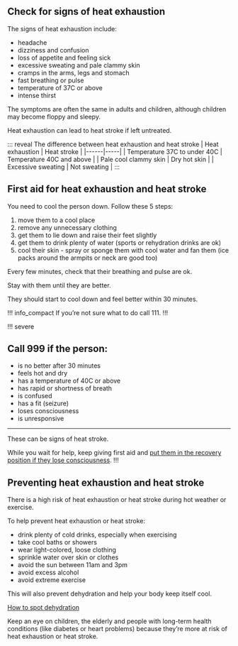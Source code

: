 ## Check for signs of heat exhaustion

The signs of heat exhaustion include:

- headache
- dizziness and confusion
- loss of appetite and feeling sick
- excessive sweating and pale clammy skin
- cramps in the arms, legs and stomach
- fast breathing or pulse
- temperature of 37C or above
- intense thirst

The symptoms are often the same in adults and children, although children may
become floppy and sleepy.

Heat exhaustion can lead to heat stroke if left untreated.

::: reveal The difference between heat exhaustion and heat stroke
  | Heat exhaustion | Heat stroke |
  |------|-----|
  | Temperature 37C to under 40C  | Temperature 40C and above |
  | Pale cool clammy skin | Dry hot skin  |
  | Excessive sweating | Not sweating |
:::

## First aid for heat exhaustion and heat stroke

You need to cool the person down. Follow these 5 steps:

1. move them to a cool place
1. remove any unnecessary clothing
1. get them to lie down and raise their feet slightly
1. get them to drink plenty of water (sports or rehydration drinks are ok)
1. cool their skin - spray or sponge them with cool water and fan them (ice packs around the armpits or neck are good too)

Every few minutes, check that their breathing and pulse are ok.

Stay with them until they are better.

They should start to cool down and feel better within 30 minutes.

!!! info_compact
  If you’re not sure what to do call 111.
!!!

!!! severe
  ## Call 999 if the person:

  - is no better after 30 minutes
  - feels hot and dry
  - has a temperature of 40C or above
  - has rapid or shortness of breath
  - is confused
  - has a fit (seizure)
  - loses consciousness
  - is unresponsive

  ---
  These can be signs of heat stroke.

  While you wait for help, keep giving first aid and
  [put them in the recovery position if they lose consciousness](http://www.nhs.uk/Conditions/Accidents-and-first-aid/Pages/The-recovery-position.aspx).
!!!

## Preventing heat exhaustion and heat stroke

There is a high risk of heat exhaustion or heat stroke during hot weather or exercise.

To help prevent heat exhaustion or heat stroke:

- drink plenty of cold drinks, especially when exercising
- take cool baths or showers
- wear light-colored, loose clothing
- sprinkle water over skin or clothes
- avoid the sun between 11am and 3pm
- avoid excess alcohol
- avoid extreme exercise

This will also prevent dehydration and help your body keep itself cool.

[How to spot dehydration](/conditions/dehydration#check-if-youre-dehydrated)

Keep an eye on children, the elderly and people with long-term health conditions (like diabetes or heart problems)
because they’re more at risk of heat exhaustion or heat stroke.
